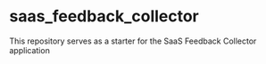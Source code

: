 # saas_feedback_collector
This repository serves as a starter for the SaaS Feedback Collector application
